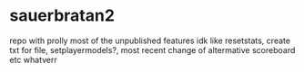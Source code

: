 # sauerbratan2
repo with prolly most of the unpublished features idk
like resetstats, create txt for file, setplayermodels?, most recent change of altermative scoreboard etc whatverr
